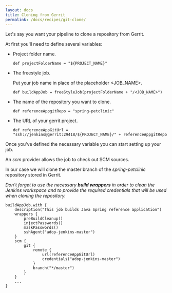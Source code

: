 ```yaml
---
layout: docs
title: Cloning from Gerrit
permalink: /docs/recipes/git-clone/
---
```


Let's say you want your pipeline to clone a repository from Gerrit.

At first you'll need to define several variables:

* Project folder name.

    ```
    def projectFolderName = "${PROJECT_NAME}"
    ```

* The freestyle job.

    Put your job name in place of the placeholder \<JOB_NAME\>.

    ```
    def buildAppJob = freeStyleJob(projectFolderName + "/<JOB_NAME>")
    ```

* The name of the repository you want to clone.

    ```
    def referenceAppgitRepo = "spring-petclinic"
    ```

* The URL of your gerrit project.

    ```
    def referenceAppGitUrl = "ssh://jenkins@gerrit:29418/${PROJECT_NAME}/" + referenceAppgitRepo
    ```

Once you've defined the necessary variable you can start setting up your job.

An _scm_ provider allows the job to check out SCM sources.

In our case we will clone the master branch of the _spring-petclinic_ repository stored in Gerrit.

_Don't forget to use the necessary **build wrappers** in order to clean the Jenkins workspace and to provide the required credentials that will be used when cloning the repository._

```
buildAppJob.with {
    description("This job builds Java Spring reference application")
    wrappers {
        preBuildCleanup()
        injectPasswords()
        maskPasswords()
        sshAgent("adop-jenkins-master")
    }
    scm {
        git {
            remote {
                url(referenceAppGitUrl)
                credentials("adop-jenkins-master")
            }
            branch("*/master")
        }
    }
    ...
}
```



